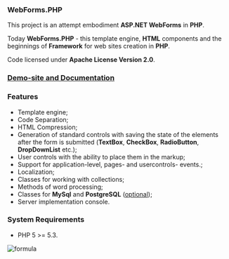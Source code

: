 ### WebForms.PHP

This project is an attempt embodiment **ASP.NET WebForms** in **PHP**.

Today **WebForms.PHP** - this template engine, **HTML** components and the beginnings of **Framework** for web sites creation in **PHP**.

Code licensed under **Apache License Version 2.0**.

### [Demo-site and Documentation](http://alekseynemiro.github.io/WebForms.PHP)

### Features

* Template engine;
* Code Separation;
* HTML Compression;
* Generation of standard controls with saving the state of the elements after the form is submitted (**TextBox**, **CheckBox**, **RadioButton**, **DropDownList** etc.);
* User controls with the ability to place them in the markup;
* Support for application-level, pages- and usercontrols- events.;
* Localization;
* Classes for working with collections;
* Methods of word processing;
* Classes for **MySql** and **PostgreSQL** ([optional](https://github.com/alekseynemiro/Nemiro.Data.PHP));
* Server implementation console.

### System Requirements

* PHP 5 >= 5.3.

![formula](http://alekseynemiro.github.io/WebForms.PHP/Content/images/formula.jpg)